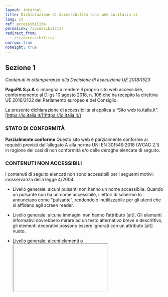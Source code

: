 ```yaml
---
layout: internal
title: Dichiarazione di Accessibilità sito web io.italia.it
lang: it
ref: accessibilita
permalink: /accessibilita/
redirect_from:
  - /it/accessibilita/
narrow: true
noheight: true
---
```


## Sezione 1

_Contenuti in ottemperanza alla Decisione di esecuzione UE 2018/1523_

**PagoPA S.p.A** si impegna a rendere il proprio sito web accessibile, conformemente al D.lgs 10 agosto 2018, n. 106 che ha recepito la direttiva UE 2016/2102 del Parlamento europeo e del Consiglio.

La presente dichiarazione di accessibilità si applica a “Sito web io.italia.it”.
[https://io.italia.it/](https://io.italia.it/)

### STATO DI CONFORMITÀ

**Parzialmente conforme**
Questo sito web è parzialmente conforme ai requisiti previsti dall’allegato A alla norma UNI EN 301549:2018 (WCAG 2.1) in ragione dei casi di non conformità e/o delle deroghe elencate di seguito.

### CONTENUTI NON ACCESSIBILI

I contenuti di seguito elencati non sono accessibili per i seguenti motivi: inosservanza della legge 4/2004.

- Livello generale: alcuni pulsanti non hanno un nome accessibile. Quando un pulsante non ha un nome accessibile, i lettori di schermo lo annunciano come "pulsante", rendendolo inutilizzabile per gli utenti che si affidano agli screen reader.

- Livello generale: alcune immagini non hanno l’attributo [alt]. Gli elementi informativi dovrebbero mirare ad un testo alternativo breve e descrittivo, gli elementi decorativi possono essere ignorati con un attributo [alt] vuoto.

- Livello generale: alcuni elementi <frame> o <iframe> non hanno un titolo, gli utenti di screen reader si affidano ai titoli dei frame per descriverne il contenuto.

- Livello generale: alcuni colori di sfondo e di primo piano (grigio chiaro, aqua) non hanno un rapporto di contrasto sufficiente. Il testo a basso contrasto è difficile o impossibile da leggere per molti utenti.

- Livello generale: gli elementi dei titoli non sono ordinati correttamente. Le intestazioni ordinate che non saltano i livelli trasmettono la struttura semantica della pagina, rendendo più facile la navigazione e la comprensione quando si usano tecnologie assistive.

- Lo zoom è sempre possibile, ma alcuni elementi complessi non vengono renderizzati correttamente ad alcuni valori di zoom.

- Alcuni allegati PDF riscontrano un mancata nidificazione nelle intestazioni, immagini senza un testo alternativo e/o un uso scorretto delle tabelle, rendendo più complessa la comprensione per gli utenti che si affidano agli screen reader.

- ARIA: I [ruoli] non sono contenuti dal loro elemento genitore richiesto: Alcuni ruoli figli di ARIA devono essere contenuti da specifici ruoli genitori per eseguire correttamente le funzioni di accessibilità previste.

**Alternative accessibili**
Non presenti.

### REDAZIONE DELLA DICHIARAZIONE DI ACCESSIBILITÀ

La presente dichiarazione è stata redatta il 18/06/2021.

La dichiarazione è stata effettuata tramite autovalutazione effettuata direttamente dal soggetto erogatore.

L’analisi è stata effettuata utilizzando il modello di valutazione AgID?: NO

La dichiarazione è stata riesaminata da ultimo il 22/06/2021.

### FEEDBACK E RECAPITI

Il meccanismo di feedback è previsto. Il soggetto erogatore accetta segnalazioni attinenti all’accessibilità attraverso tutti i canali di comunicazione messi a disposizione del pubblico. In aggiunta, è previsto, un indirizzo e-mail ([assistenza@io.italia.it](mailto:assistenza@io.italia.it)) esclusivamente dedicato alle segnalazioni relative all’accessibilità e ai connessi problemi di installazione e accesso all’app.

Link al meccanismo di feedback: [https://io.italia.it/faq/#n5_1](https://io.italia.it/faq/#n5_1)

Email della persona responsabile dell'accessibilità: [assistenza@io.italia.it](mailto:assistenza@io.italia.it)

## Sezione 2

_Informazioni richieste da AGID_

### INFORMAZIONI SUL SITO

Data di pubblicazione del sito web: 23 maggio 2018.

Sono stati effettuati i Test di Usabilità: Sì. Il dipartimento product & design interno a PagoPA effettua ciclicamente test di usabilità dei propri servizi.

CMS utilizzato per il sito web: Al momento il sito non è basato su CMS.

### INFORMAZIONI SULLA STRUTTURA

Numero di dipendenti con disabilità presenti nell’amministrazione: 2

Numero di postazioni di lavoro per dipendenti con disabilità: 0

### RESPONSABILE DEI PROCESSI DI INTEGRAZIONE

Il responsabile dei processi di integrazione non è previsto nella struttura e non è stato nominato dal soggetto erogatore

### PROCEDURA DI ATTUAZIONE

Procedura di attuazione ai sensi dell’art. 3-quinquies, comma 3, L. 9 gennaio 2004, n. 4 s.m.i. L’utente può inviare il reclamo al Difensore civico per il digitale, istituito ai sensi dell’art. 17 comma 1-quater CAD, esclusivamente a seguito di risposta insoddisfacente o mancata risposta al feedback notificato al soggetto erogatore.

[Reclamo al Difensore civico per il digitale](mailto:protocollo@pec.agid.gov.it)
